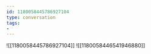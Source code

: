 ```yaml
---
id: 1180058445786927104
type: conversation
tags:
- 
---
```

![[1180058445786927104]]
![[1180058446541946880]]


